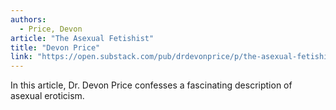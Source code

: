 ```yaml
---
authors:
  - Price, Devon
article: "The Asexual Fetishist"
title: "Devon Price"
link: "https://open.substack.com/pub/drdevonprice/p/the-asexual-fetishist"
---
```

In this article, Dr. Devon Price confesses a fascinating description of asexual eroticism.
